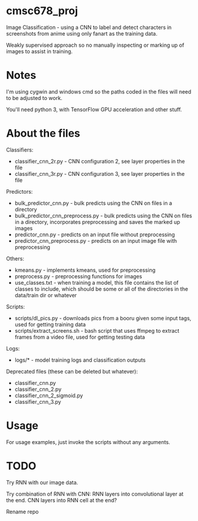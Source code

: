 # cmsc678_proj
Image Classification - using a CNN to label and detect characters
in screenshots from anime using only fanart as the training data.

Weakly supervised approach so no manually inspecting or marking up of
images to assist in training.


# Notes
I'm using cygwin and windows cmd so the paths coded in the files
will need to be adjusted to work.

You'll need python 3, with TensorFlow GPU acceleration and other stuff.


# About the files
Classifiers:
* classifier_cnn_2r.py - CNN configuration 2, see layer properties in the file
* classifier_cnn_3r.py - CNN configuration 3, see layer properties in the file

Predictors:
* bulk_predictor_cnn.py - bulk predicts using the CNN on files in a directory
* bulk_predictor_cnn_preprocess.py - bulk predicts using the CNN on files in a
  directory, incorporates preprocessing and saves the marked up images
* predictor_cnn.py - predicts on an input file without preprocessing
* predictor_cnn_preprocess.py - predicts on an input image file with
  preprocessing

Others:
* kmeans.py - implements kmeans, used for preprocessing
* preprocess.py - preprocessing functions for images
* use_classes.txt - when training a model, this file contains the list of
  classes to include, which should be some or all of the directories in the
  data/train dir or whatever

Scripts:
* scripts/dl_pics.py - downloads pics from a booru given some input tags, used
  for getting training data
* scripts/extract_screens.sh - bash script that uses ffmpeg to extract frames
  from a video file, used for getting testing data

Logs:
* logs/\* - model training logs and classification outputs

Deprecated files (these can be deleted but whatever):
* classifier_cnn.py
* classifier_cnn_2.py
* classifier_cnn_2_sigmoid.py
* classifier_cnn_3.py


# Usage
For usage examples, just invoke the scripts without any arguments.


# TODO
Try RNN with our image data.

Try combination of RNN with CNN:
  RNN layers into convolutional layer at the end.
  CNN layers into RNN cell at the end?

Rename repo
